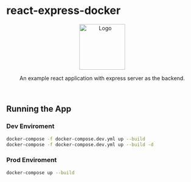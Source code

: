 # react-express-docker
<p align="center">
<img src="https://user-images.githubusercontent.com/4329912/62914955-386be680-bdb0-11e9-936d-4afe3986800e.png" alt="Logo" height="120">
</p>
<p align="center">An example react application with express server as the backend.</p>

<br />

## Running the App

### Dev Enviroment
```sh
docker-compose -f docker-compose.dev.yml up --build
docker-compose -f docker-compose.dev.yml up --build -d
```

### Prod Enviroment
```sh
docker-compose up --build
```
